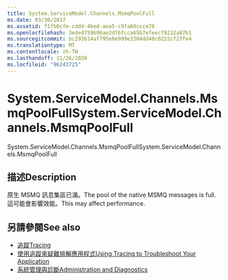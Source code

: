 ```yaml
---
title: System.ServiceModel.Channels.MsmqPoolFull
ms.date: 03/30/2017
ms.assetid: f1fb0cfe-cddd-4bed-aea5-c9fa60ccce76
ms.openlocfilehash: 3ede4759696ae2d76fcca65b7efeecf9212a87b1
ms.sourcegitcommit: bc293b14af795e0e999e3304dd40c0222cf2ffe4
ms.translationtype: MT
ms.contentlocale: zh-TW
ms.lasthandoff: 11/26/2020
ms.locfileid: "96243725"
---
```

# <a name="systemservicemodelchannelsmsmqpoolfull"></a><span data-ttu-id="7cca8-102">System.ServiceModel.Channels.MsmqPoolFull</span><span class="sxs-lookup"><span data-stu-id="7cca8-102">System.ServiceModel.Channels.MsmqPoolFull</span></span>

<span data-ttu-id="7cca8-103">System.ServiceModel.Channels.MsmqPoolFull</span><span class="sxs-lookup"><span data-stu-id="7cca8-103">System.ServiceModel.Channels.MsmqPoolFull</span></span>  
  
## <a name="description"></a><span data-ttu-id="7cca8-104">描述</span><span class="sxs-lookup"><span data-stu-id="7cca8-104">Description</span></span>  

 <span data-ttu-id="7cca8-105">原生 MSMQ 訊息集區已滿。</span><span class="sxs-lookup"><span data-stu-id="7cca8-105">The pool of the native MSMQ messages is full.</span></span> <span data-ttu-id="7cca8-106">這可能會影響效能。</span><span class="sxs-lookup"><span data-stu-id="7cca8-106">This may affect performance.</span></span>  
  
## <a name="see-also"></a><span data-ttu-id="7cca8-107">另請參閱</span><span class="sxs-lookup"><span data-stu-id="7cca8-107">See also</span></span>

- [<span data-ttu-id="7cca8-108">追蹤</span><span class="sxs-lookup"><span data-stu-id="7cca8-108">Tracing</span></span>](index.md)
- [<span data-ttu-id="7cca8-109">使用追蹤來疑難排解應用程式</span><span class="sxs-lookup"><span data-stu-id="7cca8-109">Using Tracing to Troubleshoot Your Application</span></span>](using-tracing-to-troubleshoot-your-application.md)
- [<span data-ttu-id="7cca8-110">系統管理與診斷</span><span class="sxs-lookup"><span data-stu-id="7cca8-110">Administration and Diagnostics</span></span>](../index.md)

